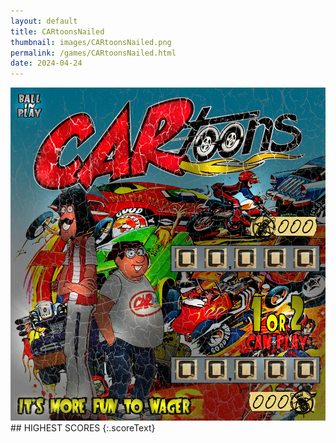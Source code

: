 ```yaml
---
layout: default
title: CARtoonsNailed
thumbnail: images/CARtoonsNailed.png
permalink: /games/CARtoonsNailed.html
date: 2024-04-24
---
```


<img src="../images/CARtoonsNailed.png" class="gameThumbnail img-fluid mx-auto align-middle">
## HIGHEST SCORES
{:.scoreText}

